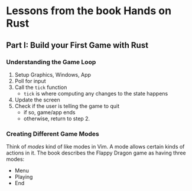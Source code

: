 # Lessons from the book Hands on Rust

## Part I: Build your First Game with Rust
### Understanding the Game Loop
1. Setup Graphics, Windows, App
2. Poll for input
3. Call the `tick` function
    - `tick` is where computing any changes to the state happens
4. Update the screen
5. Check if the user is telling the game to quit
    - if so, game/app ends
    - otherwise, return to step 2.

### Creating Different Game Modes
Think of *modes* kind of like modes in Vim.
A mode allows certain kinds of actions in it.
The book describes the Flappy Dragon game as having three modes:
- Menu
- Playing
- End
